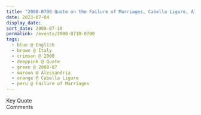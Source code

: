 ```yaml
---
title: "2000-0700 Quote on the Failure of Marriages, Cabella Ligure, Alessandria, Italy"
date: 2023-07-04
display_date: 
sort_date: 2000-07-10
permalink: /events/2000-0710-0700
tags:
  - blue @ English
  - brown @ Italy
  - crimson @ 2000
  - deeppink @ Quote
  - green @ 2000-07
  - maroon @ Alessandria
  - orange @ Cabella Ligure
  - peru @ Failure of Marriages
---
```


<wave-list>
  <list-title color="green" width="75">Key Quote</list-title>
  <list-item color="BlanchedAlmond"  width="200"></list-item>
  <list-item color="Lavender"></list-item>
  <list-item color="BlanchedAlmond"></list-item>
</wave-list>

<br>

<wave-list>
  <list-title color="green" width="75">Comments</list-title>
  <list-item color="BlanchedAlmond"  width="200"></list-item>
  <list-item color="Lavender"></list-item>
  <list-item color="BlanchedAlmond"></list-item>
</wave-list>